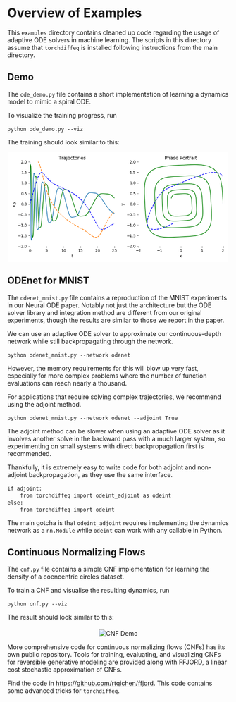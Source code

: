 # Overview of Examples

This `examples` directory contains cleaned up code regarding the usage of adaptive ODE solvers in machine learning. The scripts in this directory assume that `torchdiffeq` is installed following instructions from the main directory.

## Demo
The `ode_demo.py` file contains a short implementation of learning a dynamics model to mimic a spiral ODE.

To visualize the training progress, run
```
python ode_demo.py --viz
```
The training should look similar to this:

<p align="center">
<img align="middle" src="../assets/ode_demo.gif" alt="ODE Demo" width="500" height="250" />
</p>

## ODEnet for MNIST
The `odenet_mnist.py` file contains a reproduction of the MNIST experiments in our Neural ODE paper. Notably not just the architecture but the ODE solver library and integration method are different from our original experiments, though the results are similar to those we report in the paper.

We can use an adaptive ODE solver to approximate our continuous-depth network while still backpropagating through the network.
```
python odenet_mnist.py --network odenet
```
However, the memory requirements for this will blow up very fast, especially for more complex problems where the number of function evaluations can reach nearly a thousand.

For applications that require solving complex trajectories, we recommend using the adjoint method.
```
python odenet_mnist.py --network odenet --adjoint True
```
The adjoint method can be slower when using an adaptive ODE solver as it involves another solve in the backward pass with a much larger system, so experimenting on small systems with direct backpropagation first is recommended.

Thankfully, it is extremely easy to write code for both adjoint and non-adjoint backpropagation, as they use the same interface.
```
if adjoint:
    from torchdiffeq import odeint_adjoint as odeint
else:
    from torchdiffeq import odeint
```
The main gotcha is that `odeint_adjoint` requires implementing the dynamics network as a `nn.Module` while `odeint` can work with any callable in Python.

## Continuous Normalizing Flows

The `cnf.py` file contains a simple CNF implementation for learning the density of a coencentric circles dataset.

To train a CNF and visualise the resulting dynamics, run
```
python cnf.py --viz
```
The result should look similar to this:

<p align="center">
<img align="middle" src="../assets/cnf_demo.gif" alt="CNF Demo" width="650" height="200" />
</p>

More comprehensive code for continuous normalizing flows (CNFs) has its own public repository. Tools for training, evaluating, and visualizing CNFs for reversible generative modeling are provided along with FFJORD, a linear cost stochastic approximation of CNFs.

Find the code in https://github.com/rtqichen/ffjord. This code contains some advanced tricks for `torchdiffeq`.
